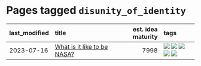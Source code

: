 # Pages tagged `disunity_of_identity`

|last_modified|title|est. idea maturity|tags
|:---|:---|---:|:---|
|2023-07-16|[What is it like to be NASA?](../what_is_it_like_to_be_nasa.md)|7998|[![](https://img.shields.io/badge/tag-disunity_of_identity-7ffa70)](../tags/disunity_of_identity.md) [![](https://img.shields.io/badge/tag-organization_as_entity-418eb4)](../tags/organization_as_entity.md) [![](https://img.shields.io/badge/tag-philosophy-0e5ec)](../tags/philosophy.md) [![](https://img.shields.io/badge/tag-society_of_mind-a3de36)](../tags/society_of_mind.md) [![](https://img.shields.io/badge/tag-theory_of_mind-869cae)](../tags/theory_of_mind.md)|